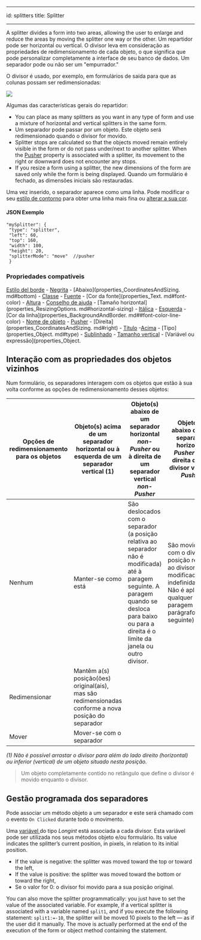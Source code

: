 - - -
id: splitters title: Splitter
- - -



A splitter divides a form into two areas, allowing the user to enlarge and reduce the areas by moving the splitter one way or the other. Um repartidor pode ser horizontal ou vertical. O divisor leva em consideração as propriedades de redimensionamento de cada objeto, o que significa que pode personalizar completamente a interface de seu banco de dados. Um separador pode ou não ser um "empurrador."

O divisor é usado, por exemplo, em formulários de saída para que as colunas possam ser redimensionadas:

![](../assets/en/FormObjects/split1.png)


Algumas das características gerais do repartidor:

*   You can place as many splitters as you want in any type of form and use a mixture of horizontal and vertical splitters in the same form.
*   Um separador pode passar por um objeto. Este objeto será redimensionado quando o divisor for movido.
*   Splitter stops are calculated so that the objects moved remain entirely visible in the form or do not pass under/next to another splitter. When the [Pusher](properties_ResizingOptions.md#pusher) property is associated with a splitter, its movement to the right or downward does not encounter any stops.
*   If you resize a form using a splitter, the new dimensions of the form are saved only while the form is being displayed. Quando um formulário é fechado, as dimensões iniciais são restauradas.

Uma vez inserido, o separador aparece como uma linha. Pode modificar o seu [estilo de contorno](properties_BackgroundAndBorder.md#border-line-style-dotted-line-type) para obter uma linha mais fina ou [alterar a sua cor](properties_BackgroundAndBorder.md##font-color-line-color).

#### JSON Exemplo

```4d
"mySplitter": {
 "type": "splitter",
 "left": 60,  
 "top": 160,   
 "width": 100,  
 "height": 20,  
 "splitterMode": "move"  //pusher
 }
```


### Propriedades compatíveis

[Estilo del borde](properties_BackgroundAndBorder.md##border-line-style-dotted-line-type) - [Negrita](properties_Text.md#bold) - \[Abaixo\](properties_CoordinatesAndSizing. md#bottom) - [Classe](properties_Object.md#css-class) - [Fuente](properties_Text.md#font) - \[Cor da fonte\](properties_Text. md#font-color) - [Altura](properties_CoordinatesAndSizing.md#height) - [Conselho de ajuda](properties_Help.md#help-tip) - \[Tamaño horizontal\](properties_ResizingOptions. md#horizontal-sizing) - [Itálica](properties_Text.md#italic) - [Esquerda](properties_CoordinatesAndSizing.md#left) - \[Cor da linha\](properties_BackgroundAndBorder. md##font-color-line-color) - [Nome de objeto](properties_Object.md#object-name) - [Pusher](properties_ResizingOptions.md) - \[Direita\](properties_CoordinatesAndSizing. md#right) - [Título](properties_Object.md#title) -[Acima](properties_CoordinatesAndSizing.md#top) - \[Tipo\](properties_Object. md#type) - [Sublinhado](properties_Text.md#underline) - [Tamanho vertical](properties_ResizingOptions.md#vertical-sizing) - \[Variável ou expressão\](properties_Object.

## Interação com as propriedades dos objetos vizinhos

Num formulário, os separadores interagem com os objetos que estão à sua volta conforme as opções de redimensionamento desses objetos:

| Opções de redimensionamento para os objetos | Objeto(s) acima de um separador horizontal ou à esquerda de um separador vertical (1)                | Objeto(s) abaixo de um separador horizontal *non-Pusher* ou à direita de um separador vertical *non-Pusher*                                                                                               | Objeto(s) abaixo de um separador horizontal *Pusher* ou à direita de um divisor vertical *Pusher*                                                    |
| ------------------------------------------- | ---------------------------------------------------------------------------------------------------- | --------------------------------------------------------------------------------------------------------------------------------------------------------------------------------------------------------- | ---------------------------------------------------------------------------------------------------------------------------------------------------- |
| Nenhum                                      | Manter-se como está                                                                                  | São deslocados com o separador (a posição relativa ao separador não é modificada) até à paragem seguinte. A paragem quando se desloca para baixo ou para a direita é o limite da janela ou outro divisor. | São movidos com o divisor (a posição relativa ao divisor não é modificada) indefinidamente. Não é aplicada qualquer paragem (ver parágrafo seguinte) |
| Redimensionar                               | Mantêm a(s) posição(ões) original(ais), mas são redimensionadas conforme a nova posição do separador |                                                                                                                                                                                                           |                                                                                                                                                      |
| Mover                                       | Mover-se com o separador                                                                             |                                                                                                                                                                                                           |                                                                                                                                                      |

*(1) Não é possível arrastar o divisor para além do lado direito (horizontal) ou inferior (vertical) de um objeto situado nesta posição.*
> Um objeto completamente contido no retângulo que define o divisor é movido enquanto o divisor.

## Gestão programada dos separadores


Pode associar um método objeto a um separador e este será chamado com o evento `On Clicked` durante todo o movimento.

Uma [variável ](properties_Object.md#variable-or-expression) do tipo *Longint* está associada a cada divisor. Esta variável pode ser utilizada nos seus métodos objeto e/ou formulário. Its value indicates the splitter’s current position, in pixels, in relation to its initial position.

*   If the value is negative: the splitter was moved toward the top or toward the left,
*   If the value is positive: the splitter was moved toward the bottom or toward the right,
*   Se o valor for 0: o divisor foi movido para a sua posição original.

You can also move the splitter programmatically: you just have to set the value of the associated variable. For example, if a vertical splitter is associated with a variable named `split1`, and if you execute the following statement: `split1:=-10`, the splitter will be moved 10 pixels to the left — as if the user did it manually. The move is actually performed at the end of the execution of the form or object method containing the statement. 
